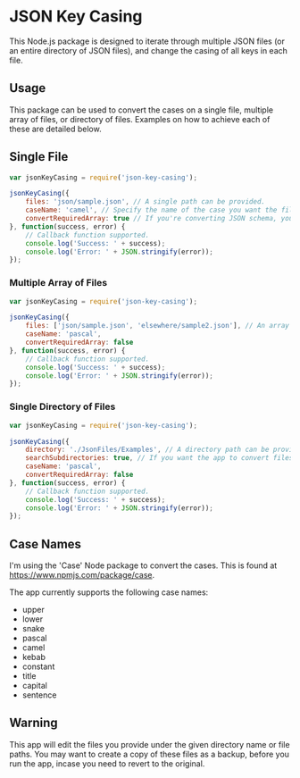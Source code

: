 # JSON Key Casing

This Node.js package is designed to iterate through multiple JSON files (or an entire directory of JSON files), and change the casing of all keys in each file.

## Usage

This package can be used to convert the cases on a single file, multiple array of files, or directory of files. Examples on how to achieve each of these are detailed below.

## Single File

```javascript
var jsonKeyCasing = require('json-key-casing');

jsonKeyCasing({
	files: 'json/sample.json', // A single path can be provided.
	caseName: 'camel', // Specify the name of the case you want the file keys to be converted to.
    convertRequiredArray: true // If you're converting JSON schema, you may want to change the case of the string values in the 'required' array, as these are key names.
}, function(success, error) {
    // Callback function supported.
	console.log('Success: ' + success);
	console.log('Error: ' + JSON.stringify(error));
});
```

### Multiple Array of Files

```javascript
var jsonKeyCasing = require('json-key-casing');

jsonKeyCasing({
	files: ['json/sample.json', 'elsewhere/sample2.json'], // An array of files can be provided.
	caseName: 'pascal',
    convertRequiredArray: false
}, function(success, error) {
    // Callback function supported.
	console.log('Success: ' + success);
	console.log('Error: ' + JSON.stringify(error));
});
```

### Single Directory of Files

```javascript
var jsonKeyCasing = require('json-key-casing');

jsonKeyCasing({
	directory: './JsonFiles/Examples', // A directory path can be provided. Any .json file in here will be converted.
    searchSubdirectories: true, // If you want the app to convert files in sub-directories, use this.
	caseName: 'pascal',
    convertRequiredArray: false
}, function(success, error) {
    // Callback function supported.
	console.log('Success: ' + success);
	console.log('Error: ' + JSON.stringify(error));
});
```

## Case Names

I'm using the 'Case' Node package to convert the cases. This is found at https://www.npmjs.com/package/case.

The app currently supports the following case names:
* upper
* lower
* snake
* pascal
* camel
* kebab
* constant
* title
* capital
* sentence

## Warning

This app will edit the files you provide under the given directory name or file paths. You may want to create a copy of these files as a backup, before you run the app, incase you need to revert to the original.